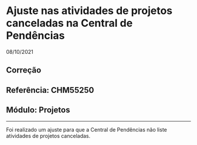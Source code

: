 # Ajuste nas atividades de projetos canceladas na Central de Pendências
08/10/2021
## Correção
## Referência: CHM55250
## Módulo: Projetos
***

Foi realizado um ajuste para que a Central de Pendências não liste atividades de projetos canceladas.
